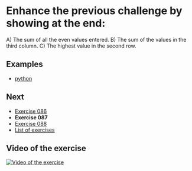# Enhance the previous challenge by showing at the end: 
A) The sum of all the even values entered.
B) The sum of the values in the third column.
C) The highest value in the second row.

## Examples

- [python](python)

## Next

- [Exercise 086](../086)
- **Exercise 087**
- [Exercise 088](../088)
- [List of exercises](../)

## Video of the exercise

[![Video of the exercise](https://img.youtube.com/vi/QhS829x6up4/maxresdefault.jpg)](https://youtu.be/QhS829x6up4)
